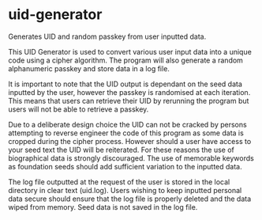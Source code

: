 # uid-generator
Generates UID and random passkey from user inputted data.

This UID Generator is used to convert various user input data into a   unique code using a cipher algorithm. The program will also generate a random alphanumeric passkey and store data in a log file.

It is important to note that the UID output is dependant on the seed data inputted by the user, however the passkey is randomised at each iteration. This means that users can retrieve their UID by rerunning the program but users will not be able to retrieve a passkey.

Due to a deliberate design choice the UID can not be cracked by persons attempting to reverse engineer the code of this program as some data is cropped during the cipher process. However should a user have access to your seed text the UID will be reiterated. For these reasons the use of biographical data is strongly discouraged. The use of memorable keywords as foundation seeds should add sufficient variation to the inputted data.

The log file outputted at the request of the user is stored in the local directory in clear text (uid.log). Users wishing to keep inputted personal data secure should ensure that the log file is properly deleted and the data wiped from memory. Seed data is not saved in the log file.
